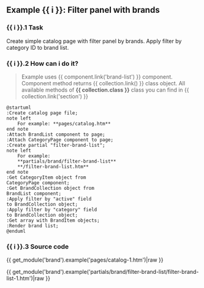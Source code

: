 ## Example {{ i }}: Filter panel with brands

### {{ i }}.1 Task

Create simple catalog page with filter panel by brands.
Apply filter by category ID to brand list.  

### {{ i }}.2 How can i do it?

> Example uses {{ component.link('brand-list') }} component.
Component method returns {{ collection.link() }} class object.
All available methods of **{{ collection.class }}** class you can find in {{ collection.link('section') }}

```plantuml
@startuml
:Create catalog page file;
note left
    For example: **pages/catalog.htm**
end note
:Attach BrandList component to page;
:Attach CategoryPage component to page;
:Create partial "filter-brand-list";
note left
    For example:
    **partials/brand/filter-brand-list**
    **/filter-brand-list.htm**
end note
:Get CategoryItem object from
CategoryPage component;
:Get BrandCollection object from
BrandList component;
:Apply filter by "active" field
to BrandCollection object;
:Apply filter by "category" field
to BrandCollection object;
:Get array with BrandItem objects;
:Render brand list;
@enduml
```

### {{ i }}.3 Source code

{{ get_module('brand').example('pages/catalog-1.htm')|raw }}

{{ get_module('brand').example('partials/brand/filter-brand-list/filter-brand-list-1.htm')|raw }}
